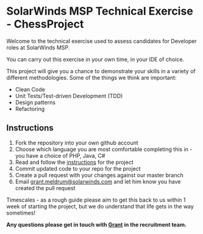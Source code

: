 # SolarWinds MSP Technical Exercise - ChessProject

Welcome to the technical exercise used to assess candidates for Developer roles at SolarWinds MSP.

You can carry out this exercise in your own time, in your IDE of choice.

This project will give you a chance to demonstrate your skills in a variety of different methodologies.
Some of the things we think are important:

* Clean Code
* Unit Tests/Test-driven Development (TDD)
* Design patterns
* Refactoring

## Instructions

1. Fork the repository into your own github account   
2. Choose which language you are most comfortable completing this in - you have a choice of PHP, Java, C#  
3. Read and follow the [instructions](INSTRUCTIONS.md) for the project
4. Commit updated code to your repo for the project
5. Create a pull request with your changes against our master branch
6. Email [grant.meldrum@solarwinds.com](mailto:grant.meldrum@solarwinds.com?subject=Developer%20ChessProject%20Completed) and let him know you have created the pull request 

Timescales - as a rough guide please aim to get this back to us within 1 week of starting the project, but we do understand that life gets in the way sometimes!

__Any questions please get in touch with [Grant](mailto:grant.meldrum@solarwinds.com?subject=Developer%20ChessProject) in the recruitment team.__
